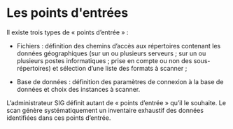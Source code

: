 # Les points d'entrées

Il existe trois types de « points d’entrée » :

* Fichiers : définition des chemins d’accès aux répertoires contenant les données géographiques (sur un ou plusieurs serveurs ; sur un ou plusieurs postes informatiques ; prise en compte ou non des sous-répertoires) et sélection d’une liste des formats à scanner ;

* Base de données : définition des paramètres de connexion à la base de données et choix des instances à scanner.

L’administrateur SIG définit autant de « points d’entrée » qu’il le souhaite. Le scan génère systématiquement un inventaire exhaustif des données identifiées dans ces points d’entrée.
